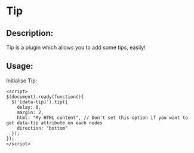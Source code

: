 # Tip

## Description:

Tip is a plugin which allows you to add some tips, easily!

## Usage:

Initialise Tip:

    <script>
    $(document).ready(function(){
      $('[data-tip]').tip({
        delay: 0,
        margin: 2,
        html: "My HTML content", // Don't set this option if you want to get data-tip attribute on each nodes
        direction: "bottom"
      });
    });
    </script>
